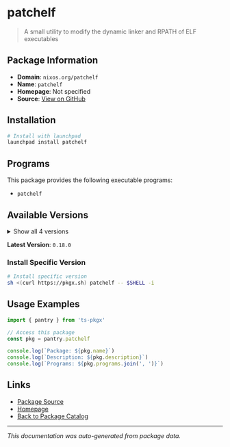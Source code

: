 # patchelf

> A small utility to modify the dynamic linker and RPATH of ELF executables

## Package Information

- **Domain**: `nixos.org/patchelf`
- **Name**: `patchelf`
- **Homepage**: Not specified
- **Source**: [View on GitHub](https://github.com/pkgxdev/pantry/tree/main/projects/nixos.org/patchelf/package.yml)

## Installation

```bash
# Install with launchpad
launchpad install patchelf
```

## Programs

This package provides the following executable programs:

- `patchelf`

## Available Versions

<details>
<summary>Show all 4 versions</summary>

- `0.18.0`, `0.17.2`, `0.17.0`, `0.15.0`

</details>

**Latest Version**: `0.18.0`

### Install Specific Version

```bash
# Install specific version
sh <(curl https://pkgx.sh) patchelf -- $SHELL -i
```

## Usage Examples

```typescript
import { pantry } from 'ts-pkgx'

// Access this package
const pkg = pantry.patchelf

console.log(`Package: ${pkg.name}`)
console.log(`Description: ${pkg.description}`)
console.log(`Programs: ${pkg.programs.join(', ')}`)
```

## Links

- [Package Source](https://github.com/pkgxdev/pantry/tree/main/projects/nixos.org/patchelf/package.yml)
- [Homepage](#)
- [Back to Package Catalog](../../../package-catalog.md)

---

*This documentation was auto-generated from package data.*

